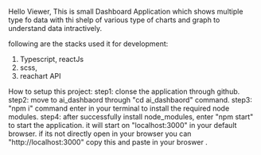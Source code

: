 Hello Viewer, This is small Dashboard Application which shows multiple type fo data with thi shelp of various type of charts and graph to understand data intractively.

following are the stacks used it for development:
1. Typescript, reactJs
2. scss,
3. reachart API


How to setup this project:
step1: clonse the application through github.
step2: move to ai_dashbaord through "cd ai_dashbaord" command.
step3: "npm i" command enter in your terminal to install the required node modules.
step4: after successfully install node_modules, enter "npm start" to start the application.
it will start on "localhost:3000" in your default browser. 
if its not directly open in your browser you can "http://localhost:3000" copy this and paste in your broswer .

